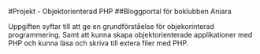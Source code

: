 #Projekt - Objektorienterad PHP
##Bloggportal för boklubben Aniara

Uppgiften syftar till att ge en grundförståelse för objekorinterad programmering. Samt att kunna skapa objektorienterade applikationer med PHP och kunna läsa och skriva till extera filer med PHP.




